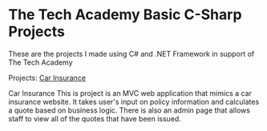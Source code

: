 # The Tech Academy Basic C-Sharp Projects
 These are the projects I made using C# and .NET Framework in support of The Tech Academy
 
Projects: 
 [Car Insurance](https://github.com/CoderFrancis/The-Tech-Academy-Basic-C-Sharp-Projects/tree/main/CarInsurance)
 
 
Car Insurance
This is project is an MVC web application that mimics a car insurance website. It takes user's input on policy information and
calculates a quote based on business logic. There is also an admin page that allows staff to view all of the quotes that have been issued.
